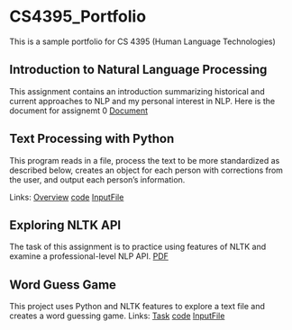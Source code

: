 # CS4395_Portfolio
This is a sample portfolio for CS 4395 (Human Language Technologies) 


## Introduction to Natural Language Processing
This assignment contains an introduction summarizing historical and current approaches to NLP and my personal interest in NLP.
Here is the document for assignemt 0 [Document](Overview_of_NLP.pdf)

## Text Processing with Python
This program reads in a file, process the text to be more standardized as described below, creates an object for each person with corrections from the user, and output each person’s information.

Links: [Overview](overview.txt) [code](Homework1_nxw180009.py) [InputFile](data.csv)


## Exploring NLTK API
The task of this assignment is to practice using features of NLTK and examine a professional-level NLP API. 
[PDF](Assignment3.pdf)

## Word Guess Game
This project uses Python and NLTK features to explore a text file and creates a word guessing game.
Links: [Task](Task.pdf) [code](Chapter5GuessGame_nxw180009.py) [InputFile](anat19.txt)
